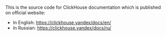 This is the source code for ClickHouse documentation which is published on official website:
* In English: https://clickhouse.yandex/docs/en/
* In Russian: https://clickhouse.yandex/docs/ru/

